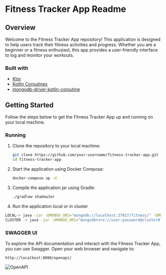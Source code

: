 # Fitness Tracker App Readme

## Overview

Welcome to the Fitness Tracker App repository! This application is designed to help users track their fitness activities and progress. Whether you are a beginner or a fitness enthusiast, this app provides a user-friendly interface to log and monitor your workouts.

### Built with

- [Ktor](https://ktor.io/)
- [Kotlin Coroutines](https://kotlinlang.org/docs/coroutines-overview.html)
- [mongodb-driver-kotlin-coroutine](https://www.mongodb.com/docs/drivers/kotlin/coroutine/current/)

## Getting Started

Follow the steps below to get the Fitness Tracker App up and running on your local machine.

### Running

1. Clone the repository to your local machine:

    ```bash
    git clone https://github.com/your-username/fitness-tracker-app.git
    cd fitness-tracker-app
    ```

2. Start the application using Docker Compose:

    ```bash
    docker-compose up -d
    ```

3. Compile the application jar using Gradle:

   ```bash
   ./gradlew shadowJar
     ```

4. Run the application local or in cluster
  ```bash   
 LOCAL-> java -jar -DMONGO_URI="mongodb://localhost:27017/fitness/" -DMONGO_DATABASE="discover" build/libs
 CLUSTER -> java -jar -DMONGO_URI="mongodb+srv://user:password@cluster0.xpto.cluster.net/" -DMONGO_DATABASE="discover" build/libs
  ```

      
       
     
        
  
    

### SWAGGER UI
To explore the API documentation and interact with the Fitness Tracker App, you can use Swagger. Open your web browser and navigate to:

   ```
   http://localhost:8080/openapi/
   ``` 
 

![OpenAPI](https://i.ibb.co/kQzksr4/openapi.png)


